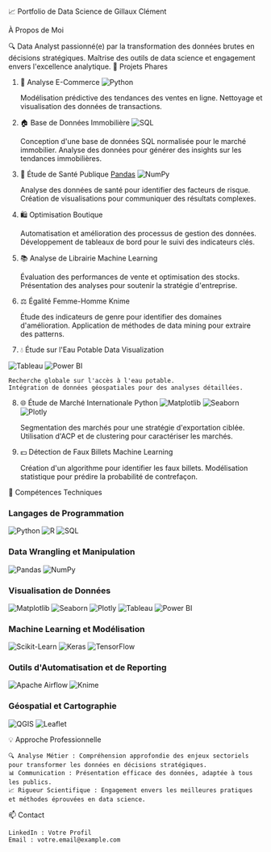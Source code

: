 📈 Portfolio de Data Science de Gillaux Clément

À Propos de Moi

🔍 Data Analyst passionné(e) par la transformation des données brutes en décisions stratégiques. Maîtrise des outils de data science et engagement envers l'excellence analytique.
🚀 Projets Phares

1. 🛒 Analyse E-Commerce
   ![Python](https://img.shields.io/badge/Python-3776AB?style=flat&logo=python&logoColor=white)

    Modélisation prédictive des tendances des ventes en ligne.
    Nettoyage et visualisation des données de transactions.

2. 🏠 Base de Données Immobilière
   ![SQL](https://img.shields.io/badge/SQL-4479A1?style=flat&logo=postgresql&logoColor=white)

    Conception d'une base de données SQL normalisée pour le marché immobilier.
    Analyse des données pour générer des insights sur les tendances immobilières.

3. 🏥 Étude de Santé Publique
 [Pandas](https://img.shields.io/badge/Pandas-150458?style=flat&logo=pandas&logoColor=white)
![NumPy](https://img.shields.io/badge/NumPy-013243?style=flat&logo=numpy&logoColor=white)

    Analyse des données de santé pour identifier des facteurs de risque.
    Création de visualisations pour communiquer des résultats complexes.

4. 🛍️ Optimisation Boutique
   

    Automatisation et amélioration des processus de gestion des données.
    Développement de tableaux de bord pour le suivi des indicateurs clés.

5. 📚 Analyse de Librairie Machine Learning

    Évaluation des performances de vente et optimisation des stocks.
    Présentation des analyses pour soutenir la stratégie d'entreprise.

6. ⚖️ Égalité Femme-Homme Knime

    Étude des indicateurs de genre pour identifier des domaines d'amélioration.
    Application de méthodes de data mining pour extraire des patterns.

7. 💧 Étude sur l'Eau Potable Data Visualization
    
![Tableau](https://img.shields.io/badge/Tableau-E97627?style=flat&logo=tableau&logoColor=white)
![Power BI](https://img.shields.io/badge/Power_BI-F2C811?style=flat&logo=powerbi&logoColor=black)

    Recherche globale sur l'accès à l'eau potable.
    Intégration de données géospatiales pour des analyses détaillées.
8. 🌐 Étude de Marché Internationale Python
![Matplotlib](https://img.shields.io/badge/Matplotlib-FFA500?style=flat)
![Seaborn](https://img.shields.io/badge/Seaborn-FFA500?style=flat)
![Plotly](https://img.shields.io/badge/Plotly-3F4F75?style=flat&logo=plotly&logoColor=white)


    Segmentation des marchés pour une stratégie d'exportation ciblée.
    Utilisation d'ACP et de clustering pour caractériser les marchés.

9. 💵 Détection de Faux Billets Machine Learning

    Création d'un algorithme pour identifier les faux billets.
    Modélisation statistique pour prédire la probabilité de contrefaçon.

🧰 Compétences Techniques
### Langages de Programmation
![Python](https://img.shields.io/badge/Python-3776AB?style=flat&logo=python&logoColor=white)
![R](https://img.shields.io/badge/R-276DC3?style=flat&logo=r&logoColor=white)
![SQL](https://img.shields.io/badge/SQL-4479A1?style=flat&logo=postgresql&logoColor=white)

### Data Wrangling et Manipulation
![Pandas](https://img.shields.io/badge/Pandas-150458?style=flat&logo=pandas&logoColor=white)
![NumPy](https://img.shields.io/badge/NumPy-013243?style=flat&logo=numpy&logoColor=white)

### Visualisation de Données
![Matplotlib](https://img.shields.io/badge/Matplotlib-FFA500?style=flat)
![Seaborn](https://img.shields.io/badge/Seaborn-FFA500?style=flat)
![Plotly](https://img.shields.io/badge/Plotly-3F4F75?style=flat&logo=plotly&logoColor=white)
![Tableau](https://img.shields.io/badge/Tableau-E97627?style=flat&logo=tableau&logoColor=white)
![Power BI](https://img.shields.io/badge/Power_BI-F2C811?style=flat&logo=powerbi&logoColor=black)

### Machine Learning et Modélisation
![Scikit-Learn](https://img.shields.io/badge/Scikit--Learn-F7931E?style=flat&logo=scikit-learn&logoColor=white)
![Keras](https://img.shields.io/badge/Keras-D00000?style=flat&logo=keras&logoColor=white)
![TensorFlow](https://img.shields.io/badge/TensorFlow-FF6F00?style=flat&logo=tensorflow&logoColor=white)

### Outils d'Automatisation et de Reporting
![Apache Airflow](https://img.shields.io/badge/Apache_Airflow-017CEE?style=flat&logo=apacheairflow&logoColor=white)
![Knime](https://img.shields.io/badge/Knime-0078D4?style=flat)

### Géospatial et Cartographie
![QGIS](https://img.shields.io/badge/QGIS-589632?style=flat&logo=qgis&logoColor=white)
![Leaflet](https://img.shields.io/badge/Leaflet-199900?style=flat&logo=leaflet&logoColor=white)

💡 Approche Professionnelle

    🔍 Analyse Métier : Compréhension approfondie des enjeux sectoriels pour transformer les données en décisions stratégiques.
    📊 Communication : Présentation efficace des données, adaptée à tous les publics.
    📈 Rigueur Scientifique : Engagement envers les meilleures pratiques et méthodes éprouvées en data science.

📫 Contact

    LinkedIn : Votre Profil
    Email : votre.email@example.com
